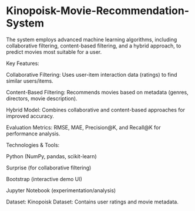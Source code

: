# Kinopoisk-Movie-Recommendation-System

The system employs advanced machine learning algorithms, including collaborative filtering, content-based filtering, and a hybrid approach, to predict movies most suitable for a user.


Key Features:

Collaborative Filtering: Uses user-item interaction data (ratings) to find similar users/items.

Content-Based Filtering: Recommends movies based on metadata (genres, directors, movie description).

Hybrid Model: Combines collaborative and content-based approaches for improved accuracy.

Evaluation Metrics: RMSE, MAE, Precision@K, and Recall@K for performance analysis.


Technologies & Tools:

Python (NumPy, pandas, scikit-learn)

Surprise (for collaborative filtering)


Bootstrap (interactive demo UI)

Jupyter Notebook (experimentation/analysis)

Dataset:
Kinopoisk Dataset: Contains user ratings and movie metadata.


